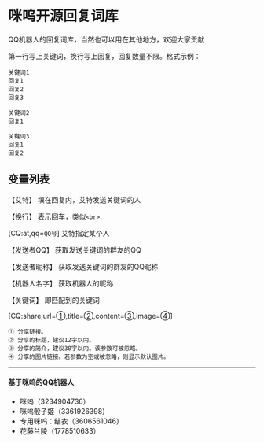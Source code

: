 
# 咪呜开源回复词库

QQ机器人的回复词库，当然也可以用在其他地方，欢迎大家贡献

第一行写上关键词，换行写上回复，回复数量不限。格式示例：

```
关键词1
回复1
回复2
回复3

关键词2
回复1

关键词3
回复1
回复2
```

## 变量列表

【艾特】 填在回复内，艾特发送关键词的人

【换行】 表示回车，类似```<br> ```

  [CQ:at,qq=```QQ号```] 艾特指定某个人

【发送者QQ】 获取发送关键词的群友的QQ

【发送者昵称】 获取发送关键词的群友的QQ昵称

【机器人名字】 获取机器人的昵称

【关键词】 即匹配到的关键词


[CQ:share,url=①,title=②,content=③,image=④] 
```
① 分享链接。
② 分享的标题，建议12字以内。
③ 分享的简介，建议30字以内。该参数可被忽略。
④ 分享的图片链接。若参数为空或被忽略，则显示默认图片。
```



------
#### 基于咪呜的QQ机器人

- 咪呜（3234904736）
- 咪呜骰子姬（3361926398）
- 专用咪呜：结衣（3606561046）
- 花藤兰陵（1778510633）
